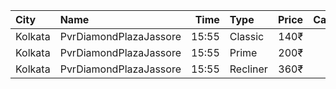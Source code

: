 | City    | Name                   |  Time | Type     | Price | Capacity | Booked |
| :------ | :--------------------- | ----: | :------- | ----: | -------: | -----: |
| Kolkata | PvrDiamondPlazaJassore | 15:55 | Classic  |  140₹ |       50 |     11 |
| Kolkata | PvrDiamondPlazaJassore | 15:55 | Prime    |  200₹ |        5 |      0 |
| Kolkata | PvrDiamondPlazaJassore | 15:55 | Recliner |  360₹ |        6 |      0 |